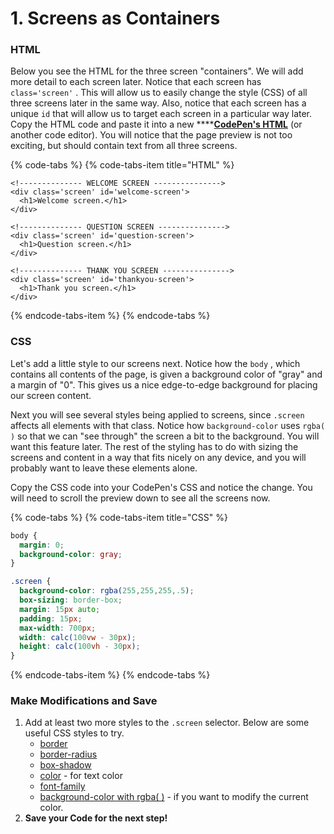 # 1. Screens as Containers

### HTML

Below you see the HTML for the three screen "containers". We will add more detail to each screen later. Notice that each screen has `class='screen'` . This will allow us to easily change the style \(CSS\) of all three screens later in the same way. Also, notice that each screen has a unique `id` that will allow us to target each screen in a particular way later. Copy the HTML code and paste it into a new ****[**CodePen's HTML**](https://codepen.io/pen/) \(or another code editor\). You will notice that the page preview is not too exciting, but should contain text from all three screens.

{% code-tabs %}
{% code-tabs-item title="HTML" %}
```markup
<!-------------- WELCOME SCREEN --------------->
<div class='screen' id='welcome-screen'>
  <h1>Welcome screen.</h1>
</div>

<!-------------- QUESTION SCREEN --------------->
<div class='screen' id='question-screen'>
  <h1>Question screen.</h1>
</div>

<!-------------- THANK YOU SCREEN --------------->
<div class='screen' id='thankyou-screen'>
  <h1>Thank you screen.</h1>
</div>
```
{% endcode-tabs-item %}
{% endcode-tabs %}

### CSS

Let's add a little style to our screens next. Notice how the `body` , which contains all contents of the page, is given a background color of "gray" and a margin of "0". This gives us a nice edge-to-edge background for placing our screen content. 

Next you will see several styles being applied to screens, since `.screen` affects all elements with that class. Notice how `background-color` uses `rgba( )` so that we can "see through" the screen a bit to the background. You will want this feature later. The rest of the styling has to do with sizing the screens and content in a way that fits nicely on any device, and you will probably want to leave these elements alone.

Copy the CSS code into your CodePen's CSS and notice the change. You will need to scroll the preview down to see all the screens now.

{% code-tabs %}
{% code-tabs-item title="CSS" %}
```css
body {
  margin: 0;
  background-color: gray;
}

.screen {
  background-color: rgba(255,255,255,.5);
  box-sizing: border-box;
  margin: 15px auto;
  padding: 15px;
  max-width: 700px;
  width: calc(100vw - 30px);
  height: calc(100vh - 30px);
}
```
{% endcode-tabs-item %}
{% endcode-tabs %}

### Make Modifications and Save

1. Add at least two more styles to the `.screen` selector. Below are some useful CSS styles to try.
   * [border](https://www.w3schools.com/cssref/pr_border.asp)
   * [border-radius](https://www.w3schools.com/cssref/css3_pr_border-radius.asp)
   * [box-shadow](https://www.w3schools.com/cssref/css3_pr_box-shadow.asp)
   * [color](https://www.w3schools.com/cssref/pr_text_color.asp) - for text color
   * [font-family](https://www.w3schools.com/CSSref/css_websafe_fonts.asp)
   * [background-color with rgba\( \)](https://www.w3schools.com/cssref/func_rgba.asp) - if you want to modify the current color.
2. **Save your Code for the next step!**



